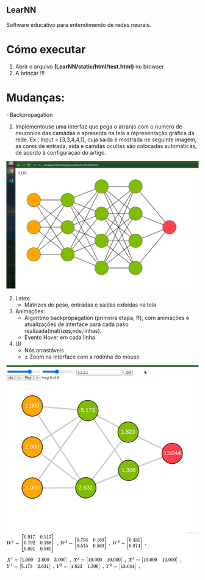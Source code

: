 ## LearNN
Software educativo para entendimendo de redes neurais.

# Cómo executar
1. Abrir o arquivo **(LearNN/static/html/test.html)** no browser
2. A brincar !!!

# Mudanças:
$\square$ Backpropagation
  
1. Implementouse uma interfaz que pega o arranjo com o numero de neuronios das camadas e apresenta na tela a representação gráfica da rede. Ex., Input = [3,3,4,4,1], cuja saida é mostrada ne seguinte imagem, as cores de entrada, aida e camdas ocultas são colocadas automaticas, de acordo à configuraçao do artigo.
   
![alt](static/img/sc1.png)

2. Latex:
   - Matrizes de peso, entradas e saídas exibidas na tela
3. Animações:
   - Algoritmo backpropagation (primeira etapa, ff), com animações e atualizações de interface para cada paso realizada(matrizes,nós,linhas).
   - Evento Hover em cada linha
4. UI
   - Nós arrastáveis
   - $\pm$ Zoom na interface com a rodinha do mouse


![alt](static/img/sc2.png)

<!-- https://hmkcode.com/ai/backpropagation-step-by-step/ -->
